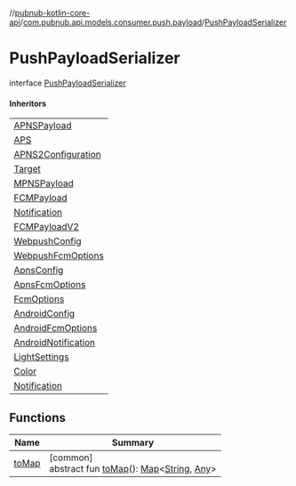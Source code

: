 //[pubnub-kotlin-core-api](../../../index.md)/[com.pubnub.api.models.consumer.push.payload](../index.md)/[PushPayloadSerializer](index.md)

# PushPayloadSerializer

interface [PushPayloadSerializer](index.md)

#### Inheritors

| |
|---|
| [APNSPayload](../-push-payload-helper/-a-p-n-s-payload/index.md) |
| [APS](../-push-payload-helper/-a-p-n-s-payload/-a-p-s/index.md) |
| [APNS2Configuration](../-push-payload-helper/-a-p-n-s-payload/-a-p-n-s2-configuration/index.md) |
| [Target](../-push-payload-helper/-a-p-n-s-payload/-a-p-n-s2-configuration/-target/index.md) |
| [MPNSPayload](../-push-payload-helper/-m-p-n-s-payload/index.md) |
| [FCMPayload](../-push-payload-helper/-f-c-m-payload/index.md) |
| [Notification](../-push-payload-helper/-f-c-m-payload/-notification/index.md) |
| [FCMPayloadV2](../-push-payload-helper/-f-c-m-payload-v2/index.md) |
| [WebpushConfig](../-push-payload-helper/-f-c-m-payload-v2/-webpush-config/index.md) |
| [WebpushFcmOptions](../-push-payload-helper/-f-c-m-payload-v2/-webpush-config/-webpush-fcm-options/index.md) |
| [ApnsConfig](../-push-payload-helper/-f-c-m-payload-v2/-apns-config/index.md) |
| [ApnsFcmOptions](../-push-payload-helper/-f-c-m-payload-v2/-apns-config/-apns-fcm-options/index.md) |
| [FcmOptions](../-push-payload-helper/-f-c-m-payload-v2/-fcm-options/index.md) |
| [AndroidConfig](../-push-payload-helper/-f-c-m-payload-v2/-android-config/index.md) |
| [AndroidFcmOptions](../-push-payload-helper/-f-c-m-payload-v2/-android-config/-android-fcm-options/index.md) |
| [AndroidNotification](../-push-payload-helper/-f-c-m-payload-v2/-android-config/-android-notification/index.md) |
| [LightSettings](../-push-payload-helper/-f-c-m-payload-v2/-android-config/-android-notification/-light-settings/index.md) |
| [Color](../-push-payload-helper/-f-c-m-payload-v2/-android-config/-android-notification/-light-settings/-color/index.md) |
| [Notification](../-push-payload-helper/-f-c-m-payload-v2/-notification/index.md) |

## Functions

| Name | Summary |
|---|---|
| [toMap](to-map.md) | [common]<br>abstract fun [toMap](to-map.md)(): [Map](https://kotlinlang.org/api/latest/jvm/stdlib/kotlin.collections/-map/index.html)&lt;[String](https://kotlinlang.org/api/latest/jvm/stdlib/kotlin/-string/index.html), [Any](https://kotlinlang.org/api/latest/jvm/stdlib/kotlin/-any/index.html)&gt; |
